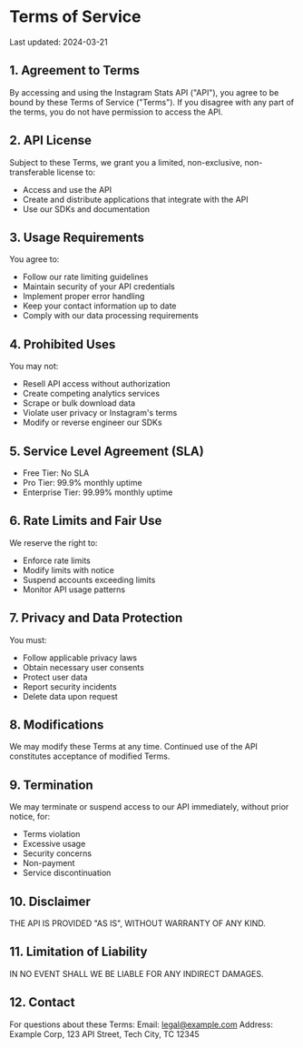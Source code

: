 # Terms of Service

Last updated: 2024-03-21

## 1. Agreement to Terms

By accessing and using the Instagram Stats API ("API"), you agree to be bound by these Terms of Service ("Terms"). If you disagree with any part of the terms, you do not have permission to access the API.

## 2. API License

Subject to these Terms, we grant you a limited, non-exclusive, non-transferable license to:
- Access and use the API
- Create and distribute applications that integrate with the API
- Use our SDKs and documentation

## 3. Usage Requirements

You agree to:
- Follow our rate limiting guidelines
- Maintain security of your API credentials
- Implement proper error handling
- Keep your contact information up to date
- Comply with our data processing requirements

## 4. Prohibited Uses

You may not:
- Resell API access without authorization
- Create competing analytics services
- Scrape or bulk download data
- Violate user privacy or Instagram's terms
- Modify or reverse engineer our SDKs

## 5. Service Level Agreement (SLA)

- Free Tier: No SLA
- Pro Tier: 99.9% monthly uptime
- Enterprise Tier: 99.99% monthly uptime

## 6. Rate Limits and Fair Use

We reserve the right to:
- Enforce rate limits
- Modify limits with notice
- Suspend accounts exceeding limits
- Monitor API usage patterns

## 7. Privacy and Data Protection

You must:
- Follow applicable privacy laws
- Obtain necessary user consents
- Protect user data
- Report security incidents
- Delete data upon request

## 8. Modifications

We may modify these Terms at any time. Continued use of the API constitutes acceptance of modified Terms.

## 9. Termination

We may terminate or suspend access to our API immediately, without prior notice, for:
- Terms violation
- Excessive usage
- Security concerns
- Non-payment
- Service discontinuation

## 10. Disclaimer

THE API IS PROVIDED "AS IS", WITHOUT WARRANTY OF ANY KIND.

## 11. Limitation of Liability

IN NO EVENT SHALL WE BE LIABLE FOR ANY INDIRECT DAMAGES.

## 12. Contact

For questions about these Terms:
Email: legal@example.com
Address: Example Corp, 123 API Street, Tech City, TC 12345 